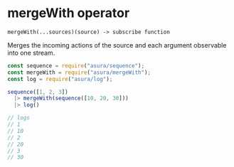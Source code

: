 # mergeWith operator

`mergeWith(...sources)(source) -> subscribe function`

Merges the incoming actions of the source and each
argument observable into one stream.

```js
const sequence = require("asura/sequence");
const mergeWith = require("asura/mergeWith");
const log = require("asura/log");

sequence([1, 2, 3])
  |> mergeWith(sequence([10, 20, 30]))
  |> log()

// logs
// 1
// 10
// 2
// 20
// 3
// 30
```